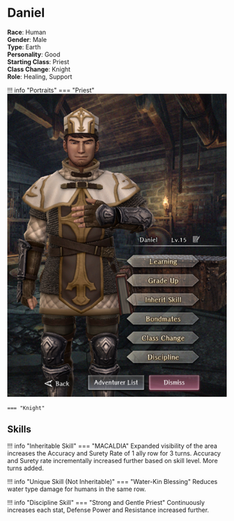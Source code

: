 # Daniel

**Race**: Human  
**Gender**: Male  
**Type**: Earth  
**Personality**: Good  
**Starting Class**: Priest  
**Class Change**: Knight  
**Role**: Healing, Support

!!! info "Portraits"
    === "Priest"
        ![](../img/daniel-priest.png)

    === "Knight"

## Skills

!!! info "Inheritable Skill"
    === "MACALDIA"
        Expanded visibility of the area increases the Accuracy and Surety Rate of 1 ally row for 3 turns. Accuracy and Surety rate incrementally increased further based on skill level. More turns added.

!!! info "Unique Skill (Not Inheritable)"
    === "Water-Kin Blessing"
        Reduces water type damage for humans in the same row.

!!! info "Discipline Skill"
    === "Strong and Gentle Priest"
        Continuously increases each stat, Defense Power and Resistance increased further.